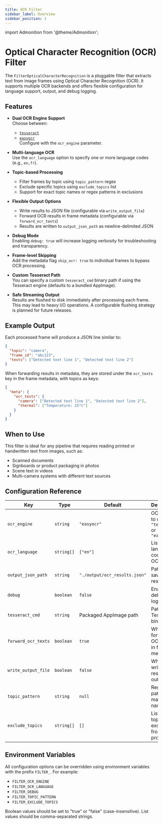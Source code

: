 ```yaml
---
title: OCR Filter
sidebar_label: Overview
sidebar_position: 1
---
```


import Admonition from '@theme/Admonition';

# Optical Character Recognition (OCR) Filter

The `FilterOpticalCharacterRecognition` is a pluggable filter that extracts text from image frames using Optical Character Recognition (OCR). It supports multiple OCR backends and offers flexible configuration for language support, output, and debug logging.

## Features

- **Dual OCR Engine Support**  
  Choose between:
  - [`tesseract`](https://github.com/tesseract-ocr/tesseract)
  - [`easyocr`](https://github.com/JaidedAI/EasyOCR)  
  Configure with the `ocr_engine` parameter.

- **Multi-language OCR**  
  Use the `ocr_language` option to specify one or more language codes (e.g., `en,fr`).

- **Topic-based Processing**  
  - Filter frames by topic using `topic_pattern` regex
  - Exclude specific topics using `exclude_topics` list
  - Support for exact topic names or regex patterns in exclusions

- **Flexible Output Options**  
  - Write results to JSON file (configurable via `write_output_file`)
  - Forward OCR results in frame metadata (configurable via `forward_ocr_texts`)
  - Results are written to `output_json_path` as newline-delimited JSON

- **Debug Mode**  
  Enabling `debug: true` will increase logging verbosity for troubleshooting and transparency.

- **Frame-level Skipping**  
  Add the metadata flag `skip_ocr: true` to individual frames to bypass OCR processing.

- **Custom Tesseract Path**  
  You can specify a custom `tesseract_cmd` binary path if using the Tesseract engine (defaults to a bundled AppImage).

- **Safe Streaming Output**  
  Results are flushed to disk immediately after processing each frame.  
  <Admonition type="note" title="Note">
    This may lead to heavy I/O operations. A configurable flushing strategy is planned for future releases.
  </Admonition>

## Example Output

Each processed frame will produce a JSON line similar to:

```json
{
  "topic": "camera",
  "frame_id": "abc123",
  "texts": ["Detected text line 1", "Detected text line 2"]
}
```

When forwarding results in metadata, they are stored under the `ocr_texts` key in the frame metadata, with topics as keys:

```json
{
  "meta": {
    "ocr_texts": {
      "camera": ["Detected text line 1", "Detected text line 2"],
      "thermal": ["Temperature: 25°C"]
    }
  }
}
```

## When to Use

This filter is ideal for any pipeline that requires reading printed or handwritten text from images, such as:

- Scanned documents
- Signboards or product packaging in photos
- Scene text in videos
- Multi-camera systems with different text sources

## Configuration Reference

| Key              | Type       | Default                                        | Description |
|------------------|------------|------------------------------------------------|-------------|
| `ocr_engine`     | `string`   | `"easyocr"`                                    | OCR engine to use: `"tesseract"` or `"easyocr"` |
| `ocr_language`   | `string[]` | `["en"]`                                       | List of language codes for OCR |
| `output_json_path` | `string` | `"./output/ocr_results.json"`                 | Path to save output results |
| `debug`          | `boolean`  | `false`                                        | Enable debug logging |
| `tesseract_cmd`  | `string`   | Packaged AppImage path                         | Path to Tesseract binary |
| `forward_ocr_texts` | `boolean` | `true`                                      | Whether to forward OCR results in frame metadata |
| `write_output_file` | `boolean` | `false`                                    | Whether to write results to output file |
| `topic_pattern`  | `string`   | `null`                                         | Regex pattern to match topic names |
| `exclude_topics` | `string[]` | `[]`                                           | List of topics to exclude from OCR processing |

## Environment Variables

All configuration options can be overridden using environment variables with the prefix `FILTER_`. For example:

- `FILTER_OCR_ENGINE`
- `FILTER_OCR_LANGUAGE`
- `FILTER_DEBUG`
- `FILTER_TOPIC_PATTERN`
- `FILTER_EXCLUDE_TOPICS`

Boolean values should be set to "true" or "false" (case-insensitive).
List values should be comma-separated strings.
